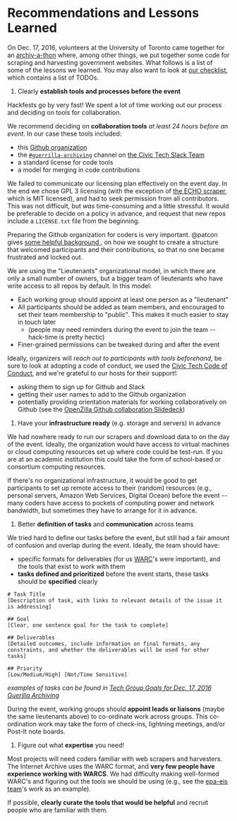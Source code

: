 # Recommendations and Lessons Learned

On Dec. 17, 2016, volunteers at the University of Toronto came together for an [archiv-a-thon](http://www.bbc.com/news/world-us-canada-38324045) where, among other things, we put together some code for scraping and harvesting government websites. What follows is a list of some of the lessons we learned. You may also want to look at [our checklist](./CHECKLIST.md), which contains a list of TODOs.

1. Clearly **establish tools and processes before the event**

  Hackfests go by very fast! We spent a lot of time working out our process and deciding on tools for collaboration.

  We recommend deciding on **collaboration tools** _at least 24 hours before an event_. In our case these tools included:
  - this [Github organization](https://github.com/edgi-govdata-archiving/)
  - the [`#guerrilla-archiving`](https://civictechto.slack.com/messages/guerrilla-archiving/) channel on [the Civic Tech Slack Team](http://civictechto-slack-invite.herokuapp.com/)
  - a standard license for code tools
  - a model for merging in code contributions

  We failed to communicate our licensing plan effectively on the event day. In the end we chose GPL 3 licensing (with the exception of [the ECHO scraper](https://github.com/edgi-govdata-archiving/epa-echo/blob/master/LICENSE), which is MIT licensed), and had to seek permission from all contributors. This was not difficult, but *was* time-consuming and a little stressful. It would be preferable to decide on a policy in advance, and request that new repos include a `LICENSE.txt` file from the beginning.

  Preparing the Github organization for coders is very important. @patcon gives [some helpful background ](https://github.com/edgi-govdata-archiving/overview/issues/7), on how we sought to create a structure that welcomed participants and their contributions, so that no one became frustrated and locked out.

  We are using the "Lieutenants" organizational model, in which there are only a small number of owners, but a bigger team of lieutenants who have write access to all repos by default. In this model:

  - Each working group should appoint at least one person as a "lieutenant"
  - All participants should be added as team members, and encouraged to set their team membership to "public". This makes it much easier to stay in touch later  
    - (people may need reminders during the event to join the team -- hack-time is pretty hectic)
  - Finer-grained permissions can be tweaked during and after the event

  Ideally, organizers will _reach out to participants with tools beforehand_, be sure to look at adopting a code of conduct, we used the [Civic Tech Code of Conduct](http://civictech.ca/about-us/), and we're grateful to our hosts for their support!:

  - asking them to sign up for Github and Slack
  - getting their user names to add to the Github organization
  - potentially providing orientation materials for working collaboratively on Github (see the [OpenZilla Github collaboration Slidedeck](http://mozillascience.github.io/working-open-workshop/github_for_collaboration/))

1. Have your **infrastructure ready** (e.g. storage and servers) in advance   

  We had nowhere ready to run our scrapers and download data to on the day of the event. Ideally, the organization would have access to virtual machines or cloud computing resources set up where code could be test-run. If you are at an academic institution this could take the form of school-based or consortium computing resources.

  If there's no organizational infrastructure, it would be good to get participants to set up remote access to their (random) resources (e.g., personal servers, Amazon Web Services, Digital Ocean) before the event -- many coders have access to pockets of computing power and network bandwidth, but sometimes they have to arrange for it in advance.  

1. Better **definition of tasks** and **communication** across teams

  We tried hard to define our tasks before the event, but still had a fair amount of confusion and overlap during the event. Ideally, the team should have:

  - specific formats for deliverables (for us [WARC](https://en.wikipedia.org/wiki/Web_ARChive)'s were important), and the tools that exist to work with them
  - **tasks defined and prioritized** before the event starts, these tasks should be **specified** clearly

  ~~~
  # Task Title
  [Description of task, with links to relevant details of the issue it is addressing]

  ## Goal
  [Clear, one sentence goal for the task to complete]

  ## Deliverables
  [Detailed outcomes, include information on final formats, any constraints, and whether the deliverables will be used for other tasks]

  ## Priority
  [Low/Medium/High] [Not/Time Sensitive]
  ~~~
  _examples of tasks can be found in [Tech Group Goals for Dec. 17, 2016 Guerilla Archiving](https://github.com/edgi-govdata-archiving/eot-sprint-toolkit/blob/master/Tech-Group-Goals.org)_

  During the event, working groups should **appoint leads or liaisons** (maybe the same lieutenants above) to co-ordinate work across groups. This co-ordination work may take the form of check-ins, lightning meetings, and/or Post-It note boards.

1. Figure out what **expertise** you need!

  Most projects will need coders familiar with web scrapers and harvesters. The Internet Archive uses the WARC format, and **very few people have experience working with WARCS**. We had difficulty making well-formed WARC's and figuring out the tools we should be using (e.g., see the [epa-eis team](https://github.com/edgi-govdata-archiving/epa-eis)'s work as an example).

  If possible, **clearly curate the tools that would be helpful** and recruit people who are familiar with them.  
